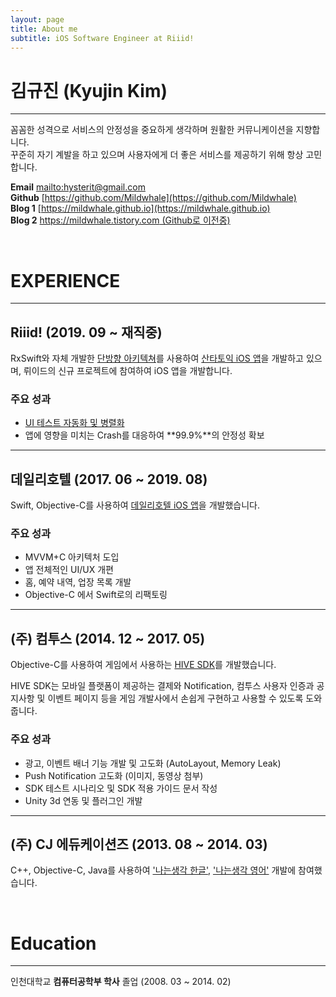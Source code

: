 ```yaml
---
layout: page
title: About me
subtitle: iOS Software Engineer at Riiid!
---
```


# **김규진 (Kyujin Kim)**
---
꼼꼼한 성격으로 서비스의 안정성을 중요하게 생각하며 원활한 커뮤니케이션을 지향합니다.  
꾸준히 자기 계발을 하고 있으며 사용자에게 더 좋은 서비스를 제공하기 위해 항상 고민합니다.

**Email** <mailto:hysterit@gmail.com>  
**Github** [https://github.com/Mildwhale](https://github.com/Mildwhale)  
**Blog 1** [https://mildwhale.github.io](https://mildwhale.github.io)  
**Blog 2** [https://mildwhale.tistory.com (Github로 이전중)](https://mildwhale.tistory.com)  

<br/>

# **EXPERIENCE**
---
## Riiid! (2019. 09 ~ 재직중)
RxSwift와 자체 개발한 [단방향 아키텍쳐](https://github.com/geppetto-ios/Geppetto)를 사용하여 [산타토익 iOS 앱](https://apps.apple.com/kr/app/산타토익-비인간적-점수상승/id1148006701)을 개발하고 있으며, 뤼이드의 신규 프로젝트에 참여하여 iOS 앱을 개발합니다.

### 주요 성과
- [UI 테스트 자동화 및 병렬화](https://riiid.github.io/2019-12-02/iOS-parallel-ui-testing/)
- 앱에 영향을 미치는 Crash를 대응하여 **99.9%**의 안정성 확보  

---

## 데일리호텔 (2017. 06 ~ 2019. 08)
Swift, Objective-C를 사용하여 [데일리호텔 iOS 앱](https://apps.apple.com/kr/app/id742186886)을 개발했습니다.  

### 주요 성과
- MVVM+C 아키텍처 도입
- 앱 전체적인 UI/UX 개편
- 홈, 예약 내역, 업장 목록 개발
- Objective-C 에서 Swift로의 리팩토링

---

## (주) 컴투스 (2014. 12 ~ 2017. 05)
Objective-C를 사용하여 게임에서 사용하는 [HIVE SDK](http://developers.withhive.com)를 개발했습니다.

HIVE SDK는 모바일 플랫폼이 제공하는 결제와 Notification, 컴투스 사용자 인증과 공지사항 및 이벤트 페이지 등을 게임 개발사에서 손쉽게 구현하고 사용할 수 있도록 도와줍니다.

### 주요 성과
- 광고, 이벤트 배너 기능 개발 및 고도화 (AutoLayout, Memory Leak)
- Push Notification 고도화 (이미지, 동영상 첨부)
- SDK 테스트 시나리오 및 SDK 적용 가이드 문서 작성
- Unity 3d 연동 및 플러그인 개발

---

## (주) CJ 에듀케이션즈 (2013. 08 ~ 2014. 03)
C++, Objective-C, Java를 사용하여 ['나는생각 한글'](https://www.youtube.com/watch?v=0GNEoqaUevs), ['나는생각 영어'](https://www.youtube.com/watch?v=Yjl8Pceo0Zs) 개발에 참여했습니다.

<br/>

# **Education**
---
인천대학교 **컴퓨터공학부 학사** 졸업 (2008. 03 ~ 2014. 02)